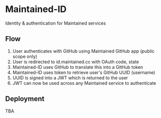 # Maintained-ID
Identity &amp; authentication for Maintained services

## Flow
1. User authenticates with GitHub using Maintained GitHub app (public scope only)
2. User is redirected to id.maintained.cc with OAuth code, state
3. Maintained-ID uses GitHub to translate this into a GitHub token
4. Maintained-ID uses token to retrieve user's GitHub UUID (username)
5. UUID is signed into a JWT which is returned to the user
6. JWT can now be used across any Maintained service to authenticate

## Deployment
TBA
